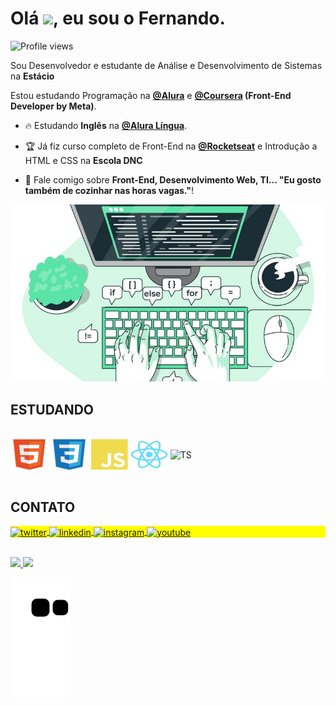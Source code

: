<h1>Olá <img src="https://raw.githubusercontent.com/kaueMarques/kaueMarques/master/hi.gif" height="30px">, eu sou o Fernando.</h1>
<p> <img src="https://komarev.com/ghpvc/?username=fmachadoweb&color=yellow" alt="Profile views" /> </p>
 

Sou Desenvolvedor e estudante de Análise e Desenvolvimento de Sistemas na **Estácio**

Estou estudando Programação na **<a href="https://github.com/alura">@Alura</a>** e **<a href="https://github.com/coursera">@Coursera</a> (Front-End Developer by Meta)**.

- 🔥 Estudando **Inglês** na **<a href="https://github.com/alura">@Alura Língua</a>**.

- 🏆 Já fiz curso completo de Front-End na **<a href="https://github.com/rocketseat">@Rocketseat**</a> e Introdução a HTML e CSS na **Escola DNC**

- 💬 Fale comigo sobre **Front-End, Desenvolvimento Web, TI... "Eu gosto também de cozinhar nas horas vagas."**!


<img src="https://github.com/fmachadoweb/fmachadoweb/blob/main/149240312-ecacc2d6-f690-44bd-9711-9567679d5f73.jpg?raw=true">

<br>


## ESTUDANDO

<div style="display: inline_block"><br>
 <img align="center" alt="HTML" height="50" width="60" src="https://raw.githubusercontent.com/devicons/devicon/master/icons/html5/html5-original.svg">
 <img align="center" alt="CSS"  height="50" width="60" src="https://raw.githubusercontent.com/devicons/devicon/master/icons/css3/css3-original.svg">
 <img align="center" alt="JS"  height="50" width="60" src="https://raw.githubusercontent.com/devicons/devicon/master/icons/javascript/javascript-plain.svg">
 <img align="center" alt="React"  height="50" width="60" src="https://raw.githubusercontent.com/devicons/devicon/master/icons/react/react-original.svg">
 <img align="center" alt="TS"  height="50" width="60" src="https://cdn.jsdelivr.net/gh/devicons/devicon/icons/typescript/typescript-original.svg">
</div>

<br>


## CONTATO

<p align="left" style="background:yellow">
<a href="https://twitter.com/fmachadoweb" target="_blank">
  <img align="center" src="https://img.shields.io/badge/-fmachadoweb-05122A?style=flat&logo=twitter" alt="twitter"/>  
</a>
<a href="https://linkedin.com/in/fmachadoweb" target="_blank">
  <img align="center" src="https://img.shields.io/badge/-fmachadoweb-05122A?style=flat&logo=linkedin" alt="linkedin"/>
</a>
<a href="https://instagram.com/tekbrs" target="_blank">
 <img align="center" src="https://img.shields.io/badge/-tekbrs-05122A?style=flat&logo=instagram" alt="instagram"/>
</a>
<a href="https://youtube.com/tekmaster" target="_blank">
 <img align="center" src="https://img.shields.io/badge/-tekmaster-05122A?style=flat&logo=youtube" alt="youtube"/>
</a>
</p>

<br>


<div>
  <a href="https://github.com/carlosdancr">
  <img height="160em" src="https://github-readme-stats.vercel.app/api?username=fmachadoweb&show_icons=true&theme=react&include_all_commits=true&count_private=true&border_radius=8&hide_border=true&bg_color=2D333B"/>
  <img height="160em" src="https://github-readme-stats.vercel.app/api/top-langs/?username=fmachadoweb&layout=compact&langs_count=7&theme=react&border_radius=8&hide_border=true&bg_color=2D333B"/>
</div>

![Snake animation](https://github.com/fmachadoweb/fmachadoweb/blob/output/github-contribution-grid-snake.svg)
  
<br>
